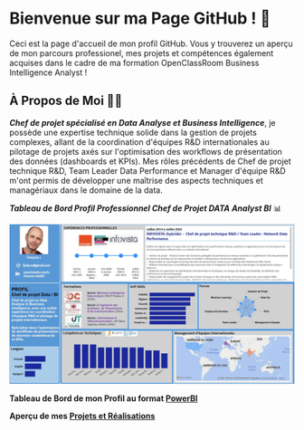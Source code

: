 # Bienvenue sur ma Page GitHub ! 👋

Ceci est la page d'accueil de mon profil  GitHub. Vous y trouverez un aperçu de mon parcours professionel, mes projets et compétences également acquises dans le cadre de ma formation OpenClassRoom Business Intelligence Analyst !

## À Propos de Moi 👨‍💻

***Chef de projet spécialisé en Data Analyse et Business Intelligence***, je possède une expertise technique solide dans la gestion de projets complexes, allant de la coordination d'équipes R&D internationales au pilotage de projets axés sur l'optimisation des workflows de présentation des données (dashboards et KPIs). Mes rôles précédents de Chef de projet technique R&D, Team Leader Data Performance et Manager d'équipe R&D m'ont permis de développer une maîtrise des aspects techniques et managériaux dans le domaine de la data.

***Tableau de Bord Profil Professionnel Chef de Projet DATA Analyst BI*** 📊

![Tableau de bord Power BI](https://github.com/frjolly/frjolly/blob/main/images/FrancoisJ_Profile.jpg)

**Tableau de Bord de mon Profil au format [PowerBI](https://github.com/frjolly/frjolly/blob/main/FJO%20CV.pbix)**

**Aperçu de mes [Projets et Réalisations](https://github.com/frjolly/Mes-Projets-et-Realisations)**
